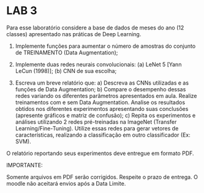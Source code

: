 
# LAB 3

Para esse laboratório considere a base de dados de meses do ano (12 classes) apresentado nas práticas de Deep Learning.

1. Implemente funções para aumentar o número de amostras do conjunto de TREINAMENTO (Data Augmentation);

2. Implemente duas redes neurais convolucionais: (a) LeNet 5 [Yann LeCun (1998)]; (b) CNN de sua escolha;

3. Escreva um breve relatório que:
a) Descreva as CNNs utilizadas e as funções de Data Augmentation;
b) Compare o desempenho dessas redes variando os diferentes parâmetros apresentados em aula. Realize treinamentos com e sem Data Augmentation. Analise os resultados obtidos nos diferentes experimentos apresentando suas conclusões (apresente gráficos e matriz de confusão);
c) Repita os experimentos e análises utilizando 2 redes pré-treinadas na ImageNet (Transfer Learning/Fine-Tuning). Utilize essas redes para gerar vetores de características, realizando a classificação em outro classificador (Ex: SVM).

O relatório reportando seus experimentos deve entregue em formato PDF.

IMPORTANTE:

Somente arquivos em PDF serão corrigidos. 
Respeite o prazo de entrega. O moodle não aceitará envios após a Data Limite.